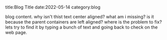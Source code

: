 title:Blog Title
date:2022-05-14
category:blog

blog content. why isn't thist text center aligned? what am i missing? is it because the parent containers are left aligned? where is the problem to fix? lets try to find it by typing a bunch of text and going back to check on the web page.